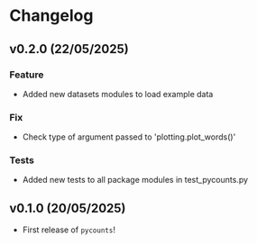 # Changelog

<!--next-version-placeholder-->

## v0.2.0 (22/05/2025)

### Feature

- Added new datasets modules to load example data

### Fix

- Check type of argument passed to 'plotting.plot_words()'

### Tests

- Added new tests to all package modules in test_pycounts.py

## v0.1.0 (20/05/2025)

- First release of `pycounts`!